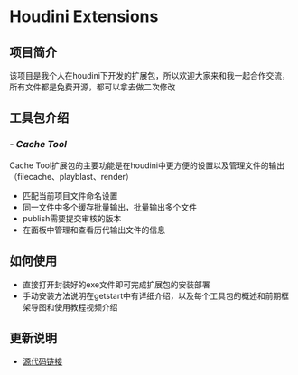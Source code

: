 # Houdini Extensions

## 项目简介

该项目是我个人在houdini下开发的扩展包，所以欢迎大家来和我一起合作交流，所有文件都是免费开源，都可以拿去做二次修改

## 工具包介绍

### *- Cache Tool*

Cache Tool扩展包的主要功能是在houdini中更方便的设置以及管理文件的输出（filecache、playblast、render）

- 匹配当前项目文件命名设置
- 同一文件中多个缓存批量输出，批量输出多个文件
- publish需要提交审核的版本
- 在面板中管理和查看历代输出文件的信息

## 如何使用

- 直接打开封装好的exe文件即可完成扩展包的安装部署
- 手动安装方法说明在getstart中有详细介绍，以及每个工具包的概述和前期框架导图和使用教程视频介绍

## 更新说明

- [源代码链接](https://github.com/chuckbibi/Houdini-Extensions)